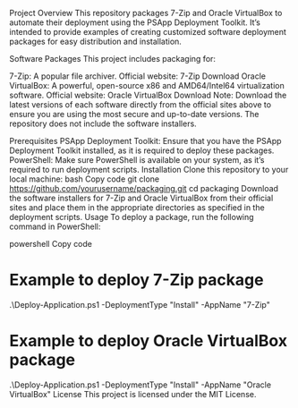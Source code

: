 Project Overview
This repository packages 7-Zip and Oracle VirtualBox to automate their deployment using the PSApp Deployment Toolkit. It’s intended to provide examples of creating customized software deployment packages for easy distribution and installation.

Software Packages
This project includes packaging for:

7-Zip: A popular file archiver.
Official website: 7-Zip Download
Oracle VirtualBox: A powerful, open-source x86 and AMD64/Intel64 virtualization software.
Official website: Oracle VirtualBox Download
Note: Download the latest versions of each software directly from the official sites above to ensure you are using the most secure and up-to-date versions. The repository does not include the software installers.

Prerequisites
PSApp Deployment Toolkit: Ensure that you have the PSApp Deployment Toolkit installed, as it is required to deploy these packages.
PowerShell: Make sure PowerShell is available on your system, as it’s required to run deployment scripts.
Installation
Clone this repository to your local machine:
bash
Copy code
git clone https://github.com/yourusername/packaging.git
cd packaging
Download the software installers for 7-Zip and Oracle VirtualBox from their official sites and place them in the appropriate directories as specified in the deployment scripts.
Usage
To deploy a package, run the following command in PowerShell:

powershell
Copy code
# Example to deploy 7-Zip package
.\Deploy-Application.ps1 -DeploymentType "Install" -AppName "7-Zip"

# Example to deploy Oracle VirtualBox package
.\Deploy-Application.ps1 -DeploymentType "Install" -AppName "Oracle VirtualBox"
License
This project is licensed under the MIT License.

